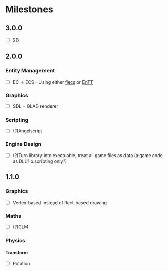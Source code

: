 # Milestones

## 3.0.0
- [ ] 3D

## 2.0.0

### Entity Management
- [ ] EC -> ECS - Using either [flecs](https://github.com/SanderMertens/flecs) or [EnTT](https://github.com/skypjack/entt)

### Graphics
- [ ] SDL + GLAD renderer

### Scripting
- [ ] (?)Angelscript

### Engine Design
- [ ] (?)Turn library into exectuable, treat all game files as data (a:game code as DLL? b:scripting only?)

## 1.1.0

### Graphics
- [ ] Vertex-based instead of Rect-based drawing

### Maths
- [ ] (?)GLM

### Physics
#### Transform
- [ ] Rotation

